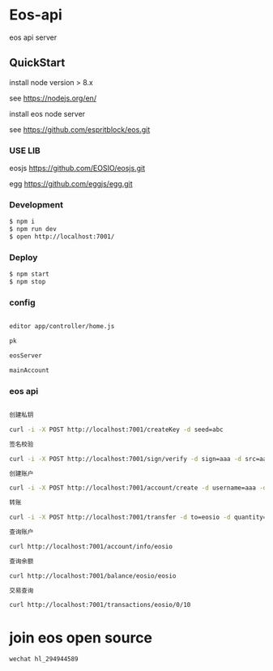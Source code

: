 # Eos-api

eos api server

## QuickStart

install node version > 8.x

see https://nodejs.org/en/

install eos node server

see https://github.com/espritblock/eos.git

### USE LIB

eosjs https://github.com/EOSIO/eosjs.git 

egg  https://github.com/eggjs/egg.git

### Development

```bash
$ npm i
$ npm run dev
$ open http://localhost:7001/
```

### Deploy

```bash
$ npm start
$ npm stop
```

### config

```bash

editor app/controller/home.js

pk

eosServer

mainAccount

```

### eos api

```bash

创建私钥

curl -i -X POST http://localhost:7001/createKey -d seed=abc

签名校验

curl -i -X POST http://localhost:7001/sign/verify -d sign=aaa -d src=aaa -d pubkey=aaa

创建账户

curl -i -X POST http://localhost:7001/account/create -d username=aaa -d active=aaa -d onwer=aaa

转账

curl -i -X POST http://localhost:7001/transfer -d to=eosio -d quantity='1.0000 ABC' -d mome=aaa

查询账户

curl http://localhost:7001/account/info/eosio

查询余额

curl http://localhost:7001/balance/eosio/eosio

交易查询

curl http://localhost:7001/transactions/eosio/0/10


```

# join eos open source 

	wechat hl_294944589
